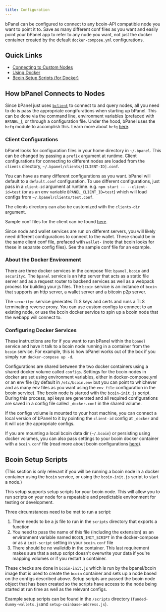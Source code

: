 ```yaml
---
title: Configuration
---
```

bPanel can be configured to connect to any bcoin-API compatible node you want to point it to. Save as many different conf files as you want and easily
point your bPanel app to refer to any node you want, not just the docker container created by the default `docker-compose.yml` configurations.

## Quick Links
- [Connecting to Custom Nodes](#Client-Configurations)
- [Using Docker](#About-the-Docker-Environment)
- [Bcoin Setup Scripts (for Docker)](#Bcoin-Setup-Scripts)

## How bPanel Connects to Nodes
Since bPanel just uses [`bclient`](https://github.com/bcoin-org/bclient) to connect to and query nodes, all you need to do is pass the appropriate congifurations when starting up bPanel. This can be done via the command line, environment variables (prefaced with `BPANEL_`), or through a configuration file. Under the hood, bPanel uses the `bcfg` module to accomplish this. Learn more about `bcfg` [here](https://github.com/bcoin-org/bcfg).

### Client Configurations
bPanel looks for configuration files in your home directory in `~/.bpanel`. This can be changed by passing a `prefix` argument at runtime. Client configurations for connecting to different nodes are loaded from the `clients` directory, `~/.bpanel/clients/[CLIENT-ID].conf`.

You can have as many different configurations as you want. bPanel will default to a `default.conf` configuration. To use different configurations, just pass in a `client-id` argument at runtime. e.g. `npm start -- --client-id=test` (or as an env variable `BPANEL_CLIENT_ID=test`) which will load configs from `~/.bpanel/clients/test.conf`.

The clients directory can also be customized with the `clients-dir` argument.

Sample conf files for the client can be found [here](https://github.com/bpanel-org/bpanel/tree/master/etc/sample.client.conf).

Since node and wallet services are run on different servers, you will likely need different configurations to connect to the wallet. These
should be in the same client conf file, prefaced with `wallet-` (note that bcoin looks for these in separate config files). See the sample conf file for an example.

### About the Docker Environment
There are three docker services in the compose file: `bpanel`, `bcoin` and `securityc`. The `bpanel` service is an http server that acts as a static file server and as a request router to backend services as well as a webpack process for building your js files. The `bcoin` service is an instance of `bcoin` that supports an http server, a wallet server and a bitcoin p2p server.

The `securityc` service generates TLS keys and certs and runs a TLS terminating reverse proxy. You can use custom configs to connect to an existing node, or use the bcoin docker service to spin up a bcoin node that the webapp will connect to.

### Configuring Docker Services
These instructions are for if you want to run bPanel within the `bpanel` service and have it talk to a bcoin node running in a container from the `bcoin` service. For example, this is how bPanel works out of the box if you simply run `docker-compose up -d`.

Configurations are shared between the two docker containers using a shared docker volume called `configs`. Settings for the bcoin nodes in docker are set using environment variables, either in docker-compose.yml or an env file (by default in `/etc/bcoin.env` but you can point to whichever and as many env files as you want using the `env_file` configuration in the bcoin service). The bcoin node is started with the `bcoin-init.js` script. During this process, api keys are generated and all required configurations are saved in a config file called `_docker.conf` in the shared volume.

If the configs volume is mounted to your host machine, you can connect a local version of bPanel to it by pointing the `client-id` config at `_docker` and it will
use the appropriate configs.

If you are mounting a local bcoin data dir (`~/.bcoin`) or persisting using docker volumes, you can also pass settings to your bcoin docker container with a `bcoin.conf` file (read more about bcoin configurations [here](https://github.com/bcoin-org/bcoin/blob/master/docs/Configuration.md)).

## Bcoin Setup Scripts
(This section is only relevant if you will be running a bcoin node in a docker container using the `bcoin` service, or using the `bcoin-init.js` script to start a node.)

This setup supports setup scripts for your bcoin node. This will allow you to run scripts on your node for a repeatable and predictable environment for testing or development.

Three circumstances need to be met to run a script:
1. There needs to be a js file to run in the `scripts` directory that exports a function
2. You need to pass the name of this file (including the extension) as an environment variable named `BCOIN_INIT_SCRIPT` in the docker-compose or as a `init-script` setting in your `bcoin.conf` file
3. There should be no walletdb in the container. This last requirement makes sure that a setup script doesn't overwrite your data if you're mapping volumes or if you restart a container.

These checks are done in `bcoin-init.js` which is run by the bpanel/bcoin image that is used to create the `bcoin` container and sets up a node based on the configs described above. Setup scripts are passed the bcoin node object that has been created so the scripts have access to the node being started at run time as
well as the relevant configs.

Example setup scripts can be found in the `/scripts` directory (`funded-dummy-wallets.js`and `setup-coinbase-address.js`).